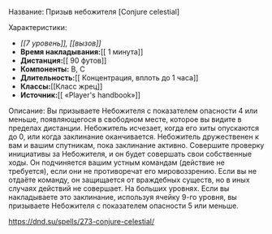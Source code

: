 Название: Призыв небожителя \[Conjure celestial] 

Характеристики:
- *[[7 уровень]], [[вызов]]*
- **Время накладывания:**[[ 1 минута]]
- **Дистанция:**[[ 90 футов]]
- **Компоненты:** В, С
- **Длительность:**[[ Концентрация, вплоть до 1 часа]]
- **Классы:**[[Класс  жрец]]
- **Источник:**[[ «Player's handbook»]]

Описание:
Вы призываете Небожителя с показателем опасности 4 или меньше, появляющегося в свободном месте, которое вы видите в пределах дистанции. Небожитель исчезает, когда его хиты опускаются до 0, или когда заклинание оканчивается.
Небожитель дружественен к вам и вашим спутникам, пока заклинание активно. Совершите проверку инициативы за Небожителя, и он будет совершать свои собственные ходы. Он подчиняется вашим устным командам (действие не требуется), если они не противоречат его мировоззрению. Если вы не отдаёте команду, он защищается от враждебных существ, но в иных случаях действий не совершает.
На больших уровнях. Если вы накладываете это заклинание, используя ячейку 9-го уровня, вы призываете Небожителя с показателем опасности 5 или меньше.

https://dnd.su/spells/273-conjure-celestial/